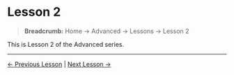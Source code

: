 # Lesson 2

> **Breadcrumb:** Home → Advanced → Lessons → Lesson 2

This is Lesson 2 of the Advanced series.

---

[← Previous Lesson](lesson_1.md) | [Next Lesson →](lesson_3.md)
